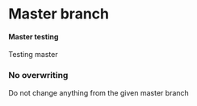 # Master branch

#### Master testing
Testing master

### No overwriting
Do not change anything from the given master branch

